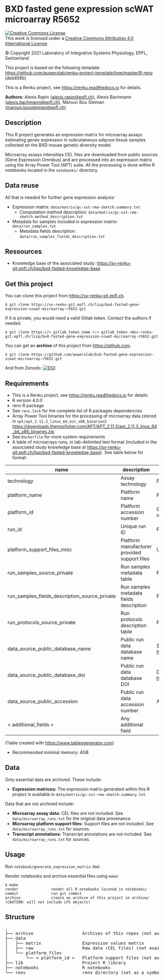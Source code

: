 # BXD fasted gene expression scWAT microarray R5652

<a rel="license" href="http://creativecommons.org/licenses/by/4.0/"><img alt="Creative Commons License" style="border-width:0" src="https://i.creativecommons.org/l/by/4.0/88x31.png" /></a><br />This work is licensed under a <a rel="license" href="http://creativecommons.org/licenses/by/4.0/">Creative Commons Attribution 4.0 International License</a>.

© Copyright 2021 Laboratory of Integrative Systems Physiology, EPFL, Switzerland

This project is based on the following template: https://github.com/auwerxlab/renku-project-template/tree/master/R-renv (deb856b)

This is a Renku project, see https://renku.readthedocs.io for details.

**Authors:** Alexis Rapin (alexis.rapin@epfl.ch), Alexis Bachmann (alexis.bachmann@epfl.ch), Maroun Bou Sleiman (maroun.bousleiman@epfl.ch)

## Description

This R project generates an expression matrix for microarray assays estimating genes expression in subcutaneous adipose tissue samples collected on the BXD mouse genetic diversity model.

Microarray assays intensities CEL files are downloaded from public sources (Gene Expression Omnibus) and are processed into an expression matrix using the Array Power Tool (APT) suite. All the processing is done within R notebooks located in the ``notebooks/`` directory.

## Data reuse

All that is needed for further gene expression analysis:

- Expression matrix: ``data/matrix/gc-sst-rma-sketch.summary.txt``
  - Computation method description: ``data/matrix/gc-sst-rma-sketch.method_description.txt``
- Metadata for samples included in expression matrix: ``data/run_samples.txt``
  - Metadata fields description: ``data/run_samples_fields_description.txt``

## Ressources

- Knowledge base of the associated study: https://sv-renku-git.epfl.ch/lisp/bxd-fasted-knowledge-base

## Get this project

You can clone this project from https://sv-renku-git.epfl.ch.
```
$ git clone https://sv-renku-git.epfl.ch/lisp/bxd-fasted-gene-expression-scwat-microarray-r5652.git
```

If it is private, you would need a valid Gitlab token. Contact the authors if needed.
```
$ git clone https://< gitlab_token_name >:< gitlab_token >@sv-renku-git.epfl.ch/lisp/bxd-fasted-gene-expression-scwat-microarray-r5652.git
```

You can get an **archive** of this project from https://github.com.
```
$ git clone https://github.com/auwerxlab/bxd-fasted-gene-expression-scwat-microarray-r5652.git
```

And from Zenodo: [![DOI](https://zenodo.org/badge/DOI/10.5281/zenodo.4899690.svg)](https://doi.org/10.5281/zenodo.4899690)

## Requirements

- This is a Renku project, see https://renku.readthedocs.io for details
- R version 4.0.0
- renv R package
- See ``renv.lock`` for the complete list of R packages dependencies
- Array Power Tool binaries for the processing of microarray data (stored in ``opt/apt_2.11.3_linux_64_bit_x86_binaries``): https://downloads.thermofisher.com/APT/APT_2.11.3/apt_2.11.3_linux_64_bit_x86_binaries.zip
- See ``Dockerfile`` for more system requirements
- A table of microarrays runs, in tab-delimited text format (included in the associated study knowledge base at https://sv-renku-git.epfl.ch/lisp/bxd-fasted-knowledge-base).
See table below for format:

| name                                          | description                                  | format                                  | example                                                   | requirement |
|-----------------------------------------------|----------------------------------------------|-----------------------------------------|-----------------------------------------------------------|-------------|
| technology                                    | Assay technology                             | Free text                               | microarray                                                | Desired     |
| platform_name                                 | Platform name                                | Free text                               | Affymetrix Mouse Gene 1.0 ST Array                        | Required    |
| platform_id                                   | Platform accession number                    | GEO accession number (GPLxxxx)          | GPL6246                                                   | Required    |
| run_id                                        | Unique run ID                                | Free text                               | R1234                                                     | Required    |
| platform_support_files_misc                   | Platform manufacturer provided support files | URL                                     | http://media.affymetrix.com/analysis/downloads/lf/wt/     | Required    |
| run_samples_source_private                    | Run samples metadata table                   | File URL                                | https://< server_name >:< path/to/run/metadata_file.txt > | Required    |
| run_samples_fields_description_source_private | Run samples metadata fields description      | File URL                                | https://< server_name >:< path/to/run/metadata_file.txt > | Required    |
| run_protocols_source_private                  | Run protocols description table              | File URL                                | https://< server_name >:< path/to/run/metadata_file.txt > | Desired     |
| data_source_public_database_name              | Public run data database name                | Short name, see https://fairsharing.org | GEO                                                       | Desired     |
| data_source_public_database_doi               | Public run data database DOI                 | DOI, see https://fairsharing.org        | 10.25504/FAIRsharing.5hc8vt                               | Desired     |
| data_source_public_accession                  | Public run data accession number             | Accession number                        | GSE60149                                                  | Required    |
| < additional_fields >                         | Any additional field                         |                                         |                                                           | Optional    |

(Table created with https://www.tablesgenerator.com)

- Recommended minimal memory: 4GB

## Data

Only essential data are archived. These include:

- **Expression matrices:** The expression matrix generated within this R project is available in ``data/matrix/gc-sst-rma-sketch.summary.txt``.

Data that are not archived include:

- **Microarray assay data:** CEL files are not included. See ``data/microarray_runs.txt`` for the original data provenance.
- **Microarray platform support files:** Support files are not included. See ``data/microarray_runs.txt`` for sources.
- **Transcript annotations:** Transcript annotations are not included. See ``data/microarray_runs.txt`` for sources.

## Usage

Run ``notebook/generate_expression_matrix.Rmd``.

Render notebooks and archive essential files using ``make``:

```
$ make
render               render all R notebooks located in notebooks/
commit               run git commit
archive              create an archive of this project in archive/ (CAUTION: will not include LFS objects)
```

## Structure

<pre>
.
├── archive                   Archives of this repos (not available in an archive)
├── data                      
│   ├── matrix                Expression values matrix
│   ├── raw                   Raw data (CEL files) (not available in an archive)
│   └── platform_files        
│       └── < platform_id >   Platform support files (not available in an archive)
├── lib                       Project R library
├── notebooks                 R notebooks
└── renv                      renv directory (set as a symbolic link in renku projects, not available in an archive)
</pre>

